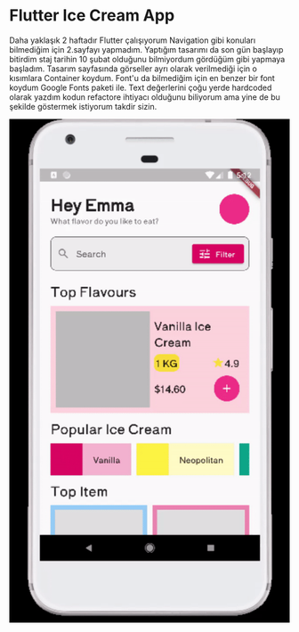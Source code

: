 # Flutter Ice Cream App

Daha yaklaşık 2 haftadır Flutter çalışıyorum Navigation gibi konuları bilmediğim için 2.sayfayı yapmadım. Yaptığım tasarımı da son gün başlayıp bitirdim staj tarihin 10 şubat olduğunu bilmiyordum gördüğüm gibi yapmaya başladım. Tasarım sayfasında görseller ayrı olarak verilmediği için o kısımlara Container koydum. Font'u da bilmediğim için en benzer bir font koydum Google Fonts paketi ile. Text değerlerini çoğu yerde hardcoded olarak yazdım kodun refactore ihtiyacı olduğunu biliyorum ama yine de bu şekilde göstermek istiyorum takdir sizin.

![App](app.gif)
